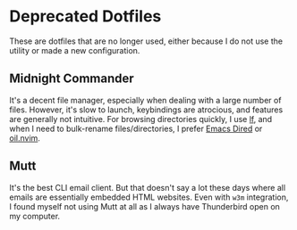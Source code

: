 # Deprecated Dotfiles

These are dotfiles that are no longer used, either because I do not use the utility or made a new configuration.

## Midnight Commander

It's a decent file manager, especially when dealing with a large number of files.
However, it's slow to launch, keybindings are atrocious, and features are generally not intuitive.
For browsing directories quickly, I use [lf](../lf/lfrc), and when I need to bulk-rename files/directories, I prefer [Emacs Dired](https://www.gnu.org/software/emacs/manual/html_node/emacs/Dired.html) or [oil.nvim](https://github.com/stevearc/oil.nvim).

## Mutt

It's the best CLI email client.
But that doesn't say a lot these days where all emails are essentially embedded HTML websites.
Even with `w3m` integration, I found myself not using Mutt at all as I always have Thunderbird open on my computer.

